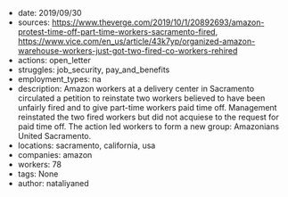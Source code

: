 - date: 2019/09/30
- sources: https://www.theverge.com/2019/10/1/20892693/amazon-protest-time-off-part-time-workers-sacramento-fired, https://www.vice.com/en_us/article/43k7yp/organized-amazon-warehouse-workers-just-got-two-fired-co-workers-rehired
- actions: open_letter
- struggles: job_security, pay_and_benefits
- employment_types: na
- description: Amazon workers at a delivery center in Sacramento circulated a petition to reinstate two workers believed to have been unfairly fired and to give part-time workers paid time off. Management reinstated the two fired workers but did not acquiese to the request for paid time off. The action led workers to form a new group: Amazonians United Sacramento. 
- locations: sacramento, california, usa
- companies: amazon
- workers: 78
- tags: None
- author: nataliyaned
